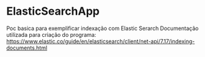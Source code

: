 # ElasticSearchApp
Poc basica para exemplificar indexação com Elastic Serarch
Documentação utilizada para criação do programa:
https://www.elastic.co/guide/en/elasticsearch/client/net-api/7.17/indexing-documents.html
